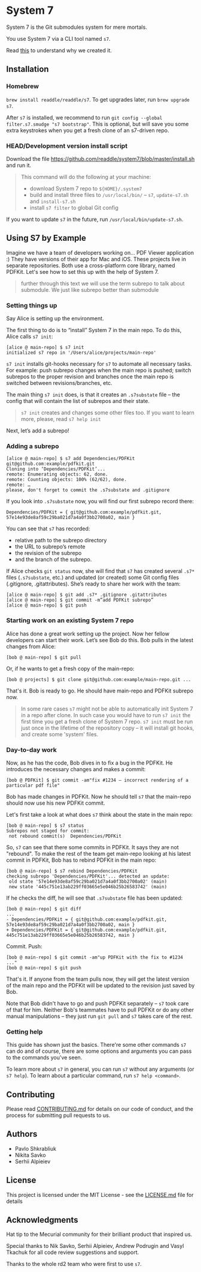 # System 7

System 7 is the Git submodules system for mere mortals.

You use System 7 via a CLI tool named `s7`.

Read [this](Why%20custom%20submodules%20system.md) to understand why we created it.


## Installation

### Homebrew

`brew install readdle/readdle/s7`. To get upgrades later, run `brew upgrade s7`.

After `s7` is installed, we recommend to run `git config --global filter.s7.smudge "s7 bootstrap"`. This is optional, but will save you some extra keystrokes when you get a fresh clone of an s7-driven repo.

### HEAD/Development version install script

Download the file https://github.com/readdle/system7/blob/master/install.sh and run it.

> This command will do the following at your machine:
>  - download System 7 repo to `${HOME}/.system7`
>  - build and install three files to `/usr/local/bin/` – `s7`, `update-s7.sh` and `install-s7.sh`
>  - install `s7 filter` to global Git config

If you want to update `s7` in the future, run `/usr/local/bin/update-s7.sh`.

## Using S7 by Example

Imagine we have a team of developers working on… PDF Viewer application :)
They have versions of their app for Mac and iOS. These projects live in separate repositories. Both use a cross-platform core library, named PDFKit.
Let's see how to set this up with the help of System 7.

> further through this text we will use the term subrepo to talk about submodule. We just like subrepo better than submodule


### Setting things up

Say Alice is setting up the environment.

The first thing to do is to “install” System 7 in the main repo. To do this, Alice calls `s7 init`:

```
[alice @ main-repo] $ s7 init
initialized s7 repo in '/Users/alice/projects/main-repo'
```

`s7 init` installs git-hooks necessary for `s7` to automate all necessary tasks. For example: push subrepo changes when the main repo is pushed; switch subrepos to the proper revision and branches once the main repo is switched between revisions/branches, etc.

The main thing `s7 init` does, is that it creates an `.s7substate` file – the config that will contain the list of subrepos and their state.

> `s7 init` creates and changes some other files too. If you want to learn more, please, read `s7 help init`

Next, let’s add a subrepo!


### Adding a subrepo

```
[alice @ main-repo] $ s7 add Dependencies/PDFKit git@github.com:example/pdfkit.git
Cloning into ‘Dependencies/PDFKit’...
remote: Enumerating objects: 62, done.
remote: Counting objects: 100% (62/62), done.
remote: …
please, don't forget to commit the .s7substate and .gitignore
```

If you look into `.s7substate` now, you will find our first subrepo record there:

```
Dependencies/PDFKit = { git@github.com:example/pdfkit.git, 57e14e93de8af59c29ba021d7a4a0f3bb2700a02, main }
```

You can see that `s7` has recorded:
 - relative path to the subrepo directory
 - the URL to subrepo’s remote
 - the revision of the subrepo
 - and the branch of the subrepo.

If Alice checks `git status` now, she will find that `s7` has created several `.s7*` files (`.s7substate`, etc.) and updated (or created) some Git config files (.gitignore, .gitattributes).
She’s ready to share her work with the team:

```
[alice @ main-repo] $ git add .s7* .gitignore .gitattributes
[alice @ main-repo] $ git commit -m”add PDFKit subrepo”
[alice @ main-repo] $ git push
```

### Starting work on an existing System 7 repo

Alice has done a great work setting up the project. Now her fellow developers can start their work. Let’s see Bob do this.
Bob pulls in the latest changes from Alice:

```
[bob @ main-repo] $ git pull
```

Or, if he wants to get a fresh copy of the main-repo:

```
[bob @ projects] $ git clone git@github.com:example/main-repo.git ...
```

That's it. Bob is ready to go. He should have main-repo and PDFKit subrepo now.

> In some rare cases `s7` might not be able to automatically init System 7 in a repo after clone.
> In such case you would have to run `s7 init` the first time you get a fresh clone of System 7 repo.
> `s7 init` must be run just once in the lifetime of the repository copy – it will install git hooks, and create some 'system' files.


### Day-to-day work

Now, as he has the code, Bob dives in to fix a bug in the PDFKit. He introduces the necessary changes and makes a commit:

```
[bob @ PDFKit] $ git commit -am"fix #1234 – incorrect rendering of a particular pdf file"
```

Bob has made changes in PDFKit. Now he should tell `s7` that the main-repo should now use his new PDFKit commit.

Let's first take a look at what does `s7` think about the state in the main repo:

```
[bob @ main-repo] $ s7 status
Subrepos not staged for commit:
 not rebound commit(s)  Dependencies/PDFKit
```

So, `s7` can see that there some commits in PDFKit. It says they are not "rebound". To make the rest of the team get main-repo looking at his latest commit in PDFKit, Bob has to rebind PDFKit in the main repo:

```
[bob @ main-repo] $ s7 rebind Dependencies/PDFKit
checking subrepo 'Dependencies/PDFKit'... detected an update:
 old state '57e14e93de8af59c29ba021d7a4a0f3bb2700a02' (main)
 new state '445c751e13ab229ff03665e5e046b25b26583742' (main)
```

If he checks the diff, he will see that `.s7substate` file has been updated:

```
[bob @ main-repo] $ git diff
...
- Dependencies/PDFKit = { git@github.com:example/pdfkit.git, 57e14e93de8af59c29ba021d7a4a0f3bb2700a02, main }
+ Dependencies/PDFKit = { git@github.com:example/pdfkit.git, 445c751e13ab229ff03665e5e046b25b26583742, main }
```

Commit. Push: 

```
[bob @ main-repo] $ git commit -am"up PDFKit with the fix to #1234 ..."
[bob @ main-repo] $ git push
```

That's it. If anyone from the team pulls now, they will get the latest version of the main repo and the PDFKit will be updated to the revision just saved by Bob. 

Note that Bob didn't have to go and push PDFKit separately – `s7` took care of that for him. Neither Bob's teammates have to pull PDFKit or do any other manual manipulations – they just run `git pull` and `s7` takes care of the rest.  

### Getting help

This guide has shown just the basics. There're some other commands `s7` can do and of course, there are some options and arguments you can pass to the commands you've seen.

To learn more about `s7` in general, you can run `s7` without any arguments (or `s7 help`). To learn about a particular command, run `s7 help <command>`.

## Contributing
Please read [CONTRIBUTING.md](CONTRIBUTING.md) for details on our code of conduct, and the process for submitting pull requests to us.

## Authors
 - Pavlo Shkrabliuk
 - Nikita Savko
 - Serhii Alpieiev

## License
This project is licensed under the MIT License - see the [LICENSE.md](LICENSE.md) file for details

## Acknowledgments

Hat tip to the Mecurial community for their brilliant product that inspired us.

Special thanks to Nik Savko, Serhii Alpieiev, Andrew Podrugin and Vasyl Tkachuk for all code review suggestions and support.

Thanks to the whole rd2 team who were first to use `s7`. 
